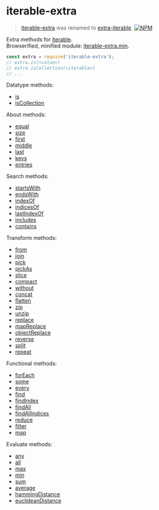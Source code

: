 # iterable-extra

> [iterable-extra](https://www.npmjs.com/package/iterable-extra) was renamed to [extra-iterable](https://www.npmjs.com/package/extra-iterable).
[![NPM](https://nodei.co/npm/iterable-extra.png)](https://nodei.co/npm/iterable-extra/)

Extra methods for [iterable].<br>
Browserified, minified module: [iterable-extra.min].

```javascript
const extra = require('iterable-extra');
// extra.is(<value>)
// extra.isCollection(<iterable>)
// ...
```

Datatype methods:
- [is](https://www.npmjs.com/package/iterable-is)
- [isCollection](https://www.npmjs.com/package/iterable-iscollection)

About methods:
- [equal](https://www.npmjs.com/package/iterable-equal)
- [size](https://www.npmjs.com/package/iterable-size)
- [first](https://www.npmjs.com/package/iterable-first)
- [middle](https://www.npmjs.com/package/iterable-middle)
- [last](https://www.npmjs.com/package/iterable-last)
- [keys](https://www.npmjs.com/package/iterable-keys)
- [entries](https://www.npmjs.com/package/iterable-entries)

Search methods:
- [startsWith](https://www.npmjs.com/package/iterable-startswith)
- [endsWith](https://www.npmjs.com/package/iterable-endswith)
- [indexOf](https://www.npmjs.com/package/iterable-indexof)
- [indicesOf](https://www.npmjs.com/package/iterable-indicesof)
- [lastIndexOf](https://www.npmjs.com/package/iterable-lastindexof)
- [includes](https://www.npmjs.com/package/iterable-includes)
- [contains](https://www.npmjs.com/package/iterable-contains)

Transform methods:
- [from](https://www.npmjs.com/package/iterable-from)
- [join](https://www.npmjs.com/package/iterable-join)
- [pick](https://www.npmjs.com/package/iterable-pick)
- [pickAs](https://www.npmjs.com/package/iterable-pickas)
- [slice](https://www.npmjs.com/package/iterable-slice)
- [compact](https://www.npmjs.com/package/iterable-compact)
- [without](https://www.npmjs.com/package/iterable-without)
- [concat](https://www.npmjs.com/package/iterable-concat)
- [flatten](https://www.npmjs.com/package/iterable-flatten)
- [zip](https://www.npmjs.com/package/iterable-zip)
- [unzip](https://www.npmjs.com/package/iterable-zip)
- [replace](https://www.npmjs.com/package/iterable-replaceto)
- [mapReplace](https://www.npmjs.com/package/iterable-mapreplace)
- [objectReplace](https://www.npmjs.com/package/iterable-objectreplace)
- [reverse](https://www.npmjs.com/package/iterable-reverse)
- [split](https://www.npmjs.com/package/iterable-split)
- [repeat](https://www.npmjs.com/package/iterable-repeat)

Functional methods:
- [forEach](https://www.npmjs.com/package/iterable-foreach)
- [some](https://www.npmjs.com/package/iterable-someof)
- [every](https://www.npmjs.com/package/iterable-everyof)
- [find](https://www.npmjs.com/package/iterable-find)
- [findIndex](https://www.npmjs.com/package/iterable-findindex)
- [findAll](https://www.npmjs.com/package/iterable-findall)
- [findAllIndices](https://www.npmjs.com/package/iterable-findallindices)
- [reduce](https://www.npmjs.com/package/iterable-reduce)
- [filter](https://www.npmjs.com/package/iterable-filter)
- [map](https://www.npmjs.com/package/iterable-mapto)

Evaluate methods:
- [any](https://www.npmjs.com/package/iterable-any)
- [all](https://www.npmjs.com/package/iterable-all)
- [max](https://www.npmjs.com/package/iterable-max)
- [min](https://www.npmjs.com/package/iterable-min)
- [sum](https://www.npmjs.com/package/iterable-sum)
- [average](https://www.npmjs.com/package/iterable-average)
- [hammingDistance](https://www.npmjs.com/package/iterable-hammingdistance)
- [euclideanDistance](https://www.npmjs.com/package/iterable-euclideandistance)


[iterable]: https://developer.mozilla.org/en-US/docs/Web/JavaScript/Reference/Iteration_protocols
[iterable-extra.min]: https://www.npmjs.com/package/iterable-extra.min
